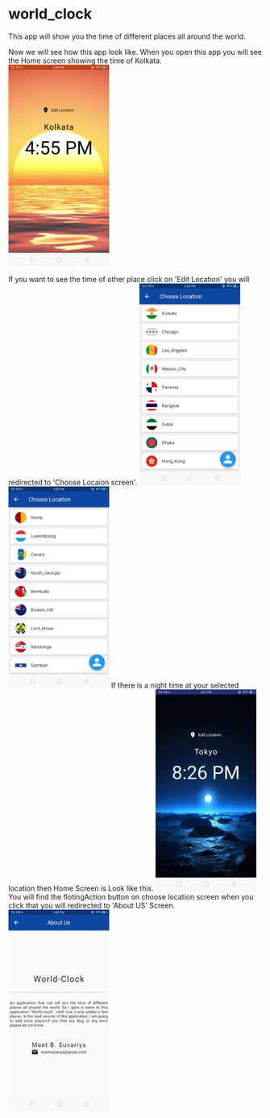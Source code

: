 # world_clock

This app will show you the time of different places all around the world.

Now we will see how this app look like.
When you open this app you will see the Home screen showing the time of Kolkata.
<img src="https://github.com/MeetSuvariya25/world_clock/blob/main/SS/Home1.jpeg" width="200" height="400" />

If you want to see the time of other place click on 'Edit Location' you will redirected to 'Choose Locaion screen'.
<img src="https://github.com/MeetSuvariya25/world_clock/blob/main/SS/CL1.jpeg" width="200" height="400" />
<img src="https://github.com/MeetSuvariya25/world_clock/blob/main/SS/CL2.jpeg" width="200" height="400" />
If there is a night time at your selected location then Home Screen is Look like this.
<img src="https://github.com/MeetSuvariya25/world_clock/blob/main/SS/Home2.jpeg" width="200" height="400" />
You will find the flotingAction button on choose location screen when you click that you will redirected to 'About US' Screen. 
<img src="https://github.com/MeetSuvariya25/world_clock/blob/main/SS/About.jpeg" width="200" height="400" />


